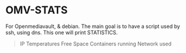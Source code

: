 # OMV-STATS

For Openmediavault, & debian.
The main goal is to have a script used by ssh, using dns.
This one will print STATISTICS.

  > IP
  > Temperatures
  > Free Space
  > Containers running
  > Network used
  
<a href="https://zupimages.net/viewer.php?id=20/35/q7nd.png"><img src="https://zupimages.net/up/20/35/q7nd.png" alt="" /></a>
